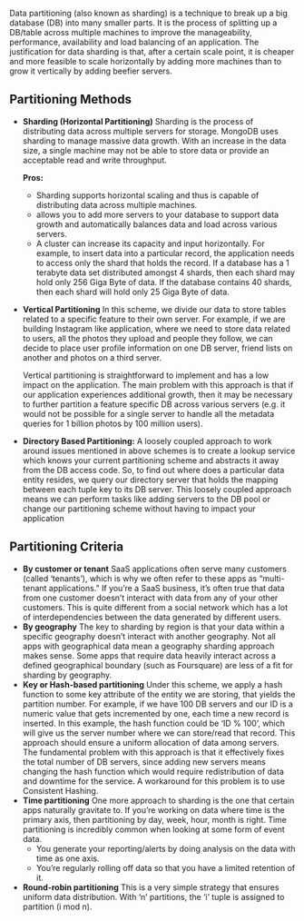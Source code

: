 Data partitioning (also known as sharding) is a technique to break up a big database (DB) into many smaller parts. It is the process of splitting up a DB/table across multiple machines to improve the manageability, performance, availability and load balancing of an application. The justification for data sharding is that, after a certain scale point, it is cheaper and more feasible to scale horizontally by adding more machines than to grow it vertically by adding beefier servers.

##  Partitioning Methods
* **Sharding (Horizontal Partitioning)** 
Sharding is the process of distributing data across multiple servers for storage. MongoDB uses sharding to manage massive data growth. With an increase in the data size, a single machine may not be able to store data or provide an acceptable read and write throughput.

  **Pros:** 
  * Sharding supports horizontal scaling and thus is capable of distributing data across multiple machines.
  * allows you to add more servers to your database to support data growth and automatically balances data and load across various servers.
  * A cluster can increase its capacity and input horizontally. For example, to insert data into a particular record, the application needs to access only the shard that holds the record. If a database has a 1 terabyte data set distributed amongst 4 shards, then each shard may hold only 256 Giga Byte of data. If the database contains 40 shards, then each shard will hold only 25 Giga Byte of data.
  
* **Vertical Partitioning** 
 In this scheme, we divide our data to store tables related to a specific feature to their own server. For example, if we are building Instagram like application, where we need to store data related to users, all the photos they upload and people they follow, we can decide to place user profile information on one DB server, friend lists on another and photos on a third server.

  Vertical partitioning is straightforward to implement and has a low impact on the application. The main problem with this approach is that if our application experiences additional growth, then it may be necessary to further partition a feature specific DB across various servers (e.g. it would not be possible for a single server to handle all the metadata queries for 1 billion photos by 100 million users).
  
* **Directory Based Partitioning:** A loosely coupled approach to work around issues mentioned in above schemes is to create a lookup service which knows your current partitioning scheme and abstracts it away from the DB access code. So, to find out where does a particular data entity resides, we query our directory server that holds the mapping between each tuple key to its DB server. This loosely coupled approach means we can perform tasks like adding servers to the DB pool or change our partitioning scheme without having to impact your application  

## Partitioning Criteria
* **By customer or tenant**
SaaS applications often serve many customers (called ‘tenants’), which is why we often refer to these apps as “multi-tenant applications.” If you’re a SaaS business, it’s often true that data from one customer doesn’t interact with data from any of your other customers. This is quite different from a social network which has a lot of interdependencies between the data generated by different users.
* **By geography**
The key to sharding by region is that your data within a specific geography doesn’t interact with another geography. Not all apps with geographical data mean a geography sharding approach makes sense. Some apps that require data heavily interact across a defined geographical boundary (such as Foursquare) are less of a fit for sharding by geography.
* **Key or Hash-based partitioning**
Under this scheme, we apply a hash function to some key attribute of the entity we are storing, that yields the partition number. For example, if we have 100 DB servers and our ID is a numeric value that gets incremented by one, each time a new record is inserted. In this example, the hash function could be ‘ID % 100’, which will give us the server number where we can store/read that record. This approach should ensure a uniform allocation of data among servers. The fundamental problem with this approach is that it effectively fixes the total number of DB servers, since adding new servers means changing the hash function which would require redistribution of data and downtime for the service. A workaround for this problem is to use Consistent Hashing.
* **Time partitioning**
One more approach to sharding is the one that certain apps naturally gravitate to. If you’re working on data where time is the primary axis, then partitioning by day, week, hour, month is right. Time partitioning is incredibly common when looking at some form of event data.
   * You generate your reporting/alerts by doing analysis on the data with time as one axis.
   * You’re regularly rolling off data so that you have a limited retention of it.
* **Round-robin partitioning** This is a very simple strategy that ensures uniform data distribution. With ‘n’ partitions, the ‘i’ tuple is assigned to partition (i mod n).   
  
